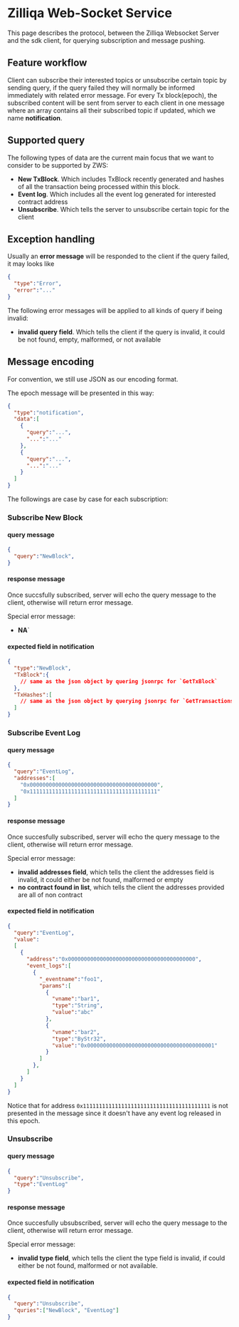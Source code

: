 # Zilliqa Web-Socket Service

This page describes the protocol, between the Zilliqa Websocket Server and the sdk client, for querying subscription and message pushing.

## Feature workflow

Client can subscribe their interested topics or unsubscribe certain topic by sending query, if the query failed they will normally be informed immediately with related error message. For every Tx block(epoch), the subscribed content will be sent from server to each client in one message where an array contains all their subscribed topic if updated, which we name **notification**.

## Supported query

The following types of data are the current main focus that we want to consider to be supported by ZWS:

- **New TxBlock**. Which includes TxBlock recently generated and hashes of all the transaction being processed within this block.
- **Event log**. Which includes all the event log generated for interested contract address
- **Unsubscribe**. Which tells the server to unsubscribe certain topic for the client

## Exception handling

Usually an **error message** will be responded to the client if the query failed, it may looks like

```json
{
  "type":"Error",
  "error":"..."
}
```

The following error messages will be applied to all kinds of query if being invalid:
- **invalid query field**. Which tells the client if the query is invalid, it could be not found, empty, malformed, or not available

## Message encoding

For convention, we still use JSON as our encoding format.

The epoch message will be presented in this way:

```json
{
  "type":"notification",
  "data":[
    {
      "query":"...",
      "...":"..."
    },
    {
      "query":"...",
      "...":"..."
    }
  ]
}
```

The followings are case by case for each subscription:

### Subscribe New Block

#### query message

```json
{
  "query":"NewBlock",
}
```

#### response message

Once succsfully subscribed, server will echo the query message to the client, 
otherwise will return error message.

Special error message: 
- **NA**`

#### expected field in notification

```json
{
  "type":"NewBlock",
  "TxBlock":{
    // same as the json object by quering jsonrpc for `GetTxBlock`
  },
  "TxHashes":[
    // same as the json object by querying jsonrpc for `GetTransactionsForTxBlock`
  ]
}
```

### Subscribe Event Log

#### query message

```json
{
  "query":"EventLog",
  "addresses":[
    "0x0000000000000000000000000000000000000000",
    "0x1111111111111111111111111111111111111111"
  ]
}
```

#### response message

Once succesfully subscribed, server will echo the query message to the client,
otherwise will return error message.

Special error message:
- **invalid addresses field**, which tells the client the addresses field is invalid, it could either be not found, malformed or empty
- **no contract found in list**, which tells the client the addresses provided are all of non contract


#### expected field in notification

```json
{
  "query":"EventLog",
  "value":
  [
    {
      "address":"0x0000000000000000000000000000000000000000",
      "event_logs":[
        {
          "_eventname":"foo1",
          "params":[
            {
              "vname":"bar1",
              "type":"String",
              "value":"abc"
            },
            {
              "vname":"bar2",
              "type":"ByStr32",
              "value":"0x0000000000000000000000000000000000000001"
            }
          ]
        },
      ]
    }
  ]
}
```
Notice that for address `0x1111111111111111111111111111111111111111` is not presented in the message since it doesn't have any event log released in this epoch.

### Unsubscribe 

#### query message
```json
{
  "query":"Unsubscribe",
  "type":"EventLog"
}
```

#### response message
Once succesfully ubsubscribed, server will echo the query message to the client,
otherwise will return error message.

Special error message:
- **invalid type field**, which tells the client the type field is invalid, if could either be not found, malformed or not available.

#### expected field in notification

```json
{
  "query":"Unsubscribe",
  "quries":["NewBlock", "EventLog"]
}
```
